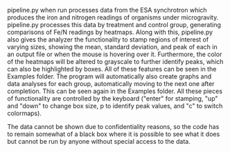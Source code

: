 pipeline.py when run processes data from the ESA synchrotron which
produces the iron and nitrogen readings of organisms under microgravity.
pipeline.py processes this data by treatment and control group,
generating comparisons of Fe/N readings by heatmaps. Along with this,
pipeline.py also gives the analyzer the functionality to stamp regions
of interest of varying sizes, showing the mean, standard deviation, and
peak of each in an output file or when the mouse is hovering over it.
Furthermore, the color of the heatmaps will be altered to grayscale to
further identify peaks, which can also be highlighted by boxes. All of
these features can be seen in the Examples folder. The program will
automatically also create graphs and data analyses for each group,
automatically moving to the next one after completion. This can be seen
again in the Examples folder. All these pieces of functionality are
controlled by the keyboard (\"enter\" for stamping, \"up\" and \"down\"
to change box size, p to identify peak values, and \"c\" to switch
colormaps).

The data cannot be shown due to confidentiality reasons, so the code has
to remain somewhat of a black box where it is possible to see what it
does but cannot be run by anyone without special access to the data.
